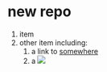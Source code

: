 # new repo
1. item
1. other item
	including:
	1. a link to [somewhere](https://www.wordreference.com/enfr/somewhere)
	1. a ![](https://www.animalfactsencyclopedia.com/image-files/hyena64.jpg)

